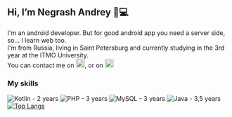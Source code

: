 ## Hi, I’m Negrash Andrey :wave::computer:
I'm an android developer. But for good android app you need a server side, so... I learn web too. 
<br/>I'm from Russia, living in Saint Petersburg and currently studying in the 3rd year at the ITMO University. 
<br/>You can contact me on 
[<img src='https://cdn.jsdelivr.net/npm/simple-icons@3.0.1/icons/telegram.svg' alt='telegram' height='20'>](https://t.me/a_negrash), or on
[<img src='https://cdn.jsdelivr.net/npm/simple-icons@3.0.1/icons/vk.svg' alt='vk' height='20'>](https://vk.com/a_negrash)  

### My skills
![Kotlin - 2 years](https://img.shields.io/badge/Kotlin-2%20years-green)
![PHP - 3 years](https://img.shields.io/badge/PHP-3%20years-green)
![MySQL - 3 years](https://img.shields.io/badge/MySQL-3%20years-green)
![Java - 3,5 years](https://img.shields.io/badge/Java-3,5%20years-green)
<br/>
[![Top Langs](https://github-readme-stats.vercel.app/api/top-langs/?username=ANegrash)](https://github.com/anuraghazra/github-readme-stats)


